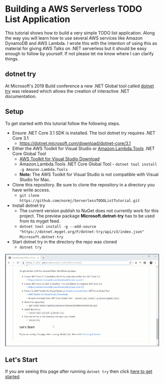 # Building a AWS Serverless TODO List Application

This tutorial shows how to build a very simple TODO list application. Along the way you will learn how to use several AWS services like Amazon DynamoDB and AWS Lambda.
I wrote this with the intention of using this as material for giving AWS Talks on .NET serverless but it should be easy enough to follow by yourself. 
If not please let me know where I can clarify things.


## dotnet try

At Microsoft's 2019 Build conference a new .NET Global tool called <a href="https://github.com/dotnet/try" target="_blank">dotnet try</a> was released which allows the creation of interactive .NET documentation. 

## Setup

To get started with this tutorial follow the following steps.

* Ensure .NET Core 3.1 SDK is installed. The tool dotnet try requires .NET Core 3.1
  * https://dotnet.microsoft.com/download/dotnet-core/3.1
* Either the AWS Toolkit for Visual Studio or <a href="https://github.com/aws/aws-extensions-for-dotnet-cli#aws-lambda-amazonlambdatools" target="_blank">Amazon.Lambda.Tools</a> .NET Core Global Tool
  * <a href="https://marketplace.visualstudio.com/items?itemName=AmazonWebServices.AWSToolkitforVisualStudio2017" target="_blank">AWS Toolkit for Visual Studio Download</a>
  * Amazon.Lambda.Tools .NET Core Global Tool - `dotnet tool install -g Amazon.Lambda.Tools`
  * **Note:** The AWS Toolkit for Visual Studio is not compatible with Visual Studio for Mac.
* Clone this repository. Be sure to clone the repository in a directory you have write access.
  * `git clone https://github.com/normj/ServerlessTODOListTutorial.git`
* Install dotnet try
  * The current version publish to NuGet does not currently work for this project. The preview package **Microsoft.dotnet-try** has to be used from its myget feed.
  * `dotnet tool install -g --add-source "https://dotnet.myget.org/F/dotnet-try/api/v3/index.json" Microsoft.dotnet-try`  
* Start dotnet try in the directory the repo was cloned
  * `dotnet try`

![alt text](./DotnetTryMaterial/images/TutorialSetup.gif "Setup")

## Let's Start

If you are seeing this page after running `dotnet try` then click [here to get started](./DotnetTryMaterial/GettingStarted.md).  